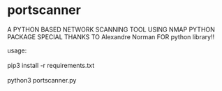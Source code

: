 # portscanner
A PYTHON BASED NETWORK SCANNING TOOL USING NMAP PYTHON PACKAGE 
SPECIAL THANKS TO  Alexandre Norman  FOR python library!!

<bold>usage:</bold><br><br>
pip3 install -r requirements.txt<br><br>
python3 portscanner.py<br>
